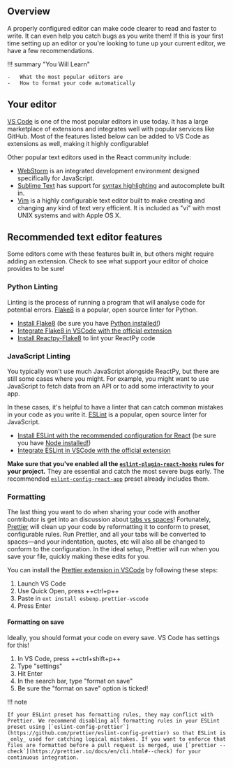 ## Overview

<p class="intro" markdown>

A properly configured editor can make code clearer to read and faster to write. It can even help you catch bugs as you write them! If this is your first time setting up an editor or you're looking to tune up your current editor, we have a few recommendations.

</p>

!!! summary "You Will Learn"

    -   What the most popular editors are
    -   How to format your code automatically

## Your editor

[VS Code](https://code.visualstudio.com/) is one of the most popular editors in use today. It has a large marketplace of extensions and integrates well with popular services like GitHub. Most of the features listed below can be added to VS Code as extensions as well, making it highly configurable!

Other popular text editors used in the React community include:

-   [WebStorm](https://www.jetbrains.com/webstorm/) is an integrated development environment designed specifically for JavaScript.
-   [Sublime Text](https://www.sublimetext.com/) has support for [syntax highlighting](https://stackoverflow.com/a/70960574/458193) and autocomplete built in.
-   [Vim](https://www.vim.org/) is a highly configurable text editor built to make creating and changing any kind of text very efficient. It is included as "vi" with most UNIX systems and with Apple OS X.

## Recommended text editor features

Some editors come with these features built in, but others might require adding an extension. Check to see what support your editor of choice provides to be sure!

### Python Linting

Linting is the process of running a program that will analyse code for potential errors. [Flake8](https://flake8.pycqa.org/en/latest/) is a popular, open source linter for Python.

-   [Install Flake8](https://flake8.pycqa.org/en/latest/#installation) (be sure you have [Python installed!](https://www.python.org/downloads/))
-   [Integrate Flake8 in VSCode with the official extension](https://marketplace.visualstudio.com/items?itemName=ms-python.flake8)
-   [Install Reactpy-Flake8](https://pypi.org/project/reactpy-flake8/) to lint your ReactPy code

### JavaScript Linting

You typically won't use much JavaScript alongside ReactPy, but there are still some cases where you might. For example, you might want to use JavaScript to fetch data from an API or to add some interactivity to your app.

In these cases, it's helpful to have a linter that can catch common mistakes in your code as you write it. [ESLint](https://eslint.org/) is a popular, open source linter for JavaScript.

-   [Install ESLint with the recommended configuration for React](https://www.npmjs.com/package/eslint-config-react-app) (be sure you have [Node installed!](https://nodejs.org/en/download/current/))
-   [Integrate ESLint in VSCode with the official extension](https://marketplace.visualstudio.com/items?itemName=dbaeumer.vscode-eslint)

**Make sure that you've enabled all the [`eslint-plugin-react-hooks`](https://www.npmjs.com/package/eslint-plugin-react-hooks) rules for your project.** They are essential and catch the most severe bugs early. The recommended [`eslint-config-react-app`](https://www.npmjs.com/package/eslint-config-react-app) preset already includes them.

### Formatting

The last thing you want to do when sharing your code with another contributor is get into an discussion about [tabs vs spaces](https://www.google.com/search?q=tabs+vs+spaces)! Fortunately, [Prettier](https://prettier.io/) will clean up your code by reformatting it to conform to preset, configurable rules. Run Prettier, and all your tabs will be converted to spaces—and your indentation, quotes, etc will also all be changed to conform to the configuration. In the ideal setup, Prettier will run when you save your file, quickly making these edits for you.

You can install the [Prettier extension in VSCode](https://marketplace.visualstudio.com/items?itemName=esbenp.prettier-vscode) by following these steps:

1. Launch VS Code
2. Use Quick Open, press ++ctrl+p++
3. Paste in `ext install esbenp.prettier-vscode`
4. Press Enter

#### Formatting on save

Ideally, you should format your code on every save. VS Code has settings for this!

1. In VS Code, press ++ctrl+shift+p++
2. Type "settings"
3. Hit Enter
4. In the search bar, type "format on save"
5. Be sure the "format on save" option is ticked!

!!! note

    If your ESLint preset has formatting rules, they may conflict with Prettier. We recommend disabling all formatting rules in your ESLint preset using [`eslint-config-prettier`](https://github.com/prettier/eslint-config-prettier) so that ESLint is _only_ used for catching logical mistakes. If you want to enforce that files are formatted before a pull request is merged, use [`prettier --check`](https://prettier.io/docs/en/cli.html#--check) for your continuous integration.
